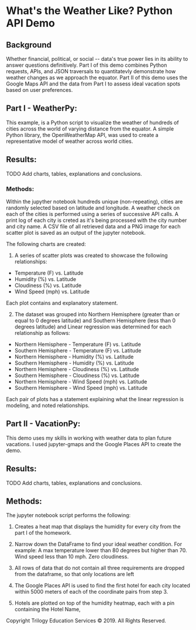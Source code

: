 # What's the Weather Like? Python API Demo

## Background
Whether financial, political, or social -- data's true power lies in its ability to answer questions definitively. Part I of this demo combines Python requests, APIs, and JSON traversals to quantitatevly demonstrate how weather changes as we approach the equator. Part II of this demo uses the Google Maps API and the data from Part I to assess ideal vacation spots based on user preferences.

## Part I - WeatherPy:
This example, is a Python script to visualize the weather of hundreds of cities across the world of varying distance from the equator. A simple Python library, the OpenWeatherMap API, was used to create a representative model of weather across world cities.

## Results:
TODO Add charts, tables, explanations and conclusions.

### Methods:
Within the jupyther notebook hundreds unique (non-repeating), cities are randomly selected based on latitude and longitude.
A weather check on each of the cities is performed using a series of successive API calls.
A print log of each city is creted as it's being processed with the city number and city name.
A CSV file of all retrieved data and a PNG image for each scatter plot is saved as an output of the jupyter notebook.

The following charts are created:

1. A series of scatter plots was created to showcase the following relationships:
  * Temperature (F) vs. Latitude
  * Humidity (%) vs. Latitude
  * Cloudiness (%) vs. Latitude
  * Wind Speed (mph) vs. Latitude

Each plot contains and explanatory statement.

2. The dataset was grouped into Northern Hemisphere (greater than or equal to 0 degrees latitude) and Southern Hemisphere (less than 0 degrees latitude) and Linear regression was determined for each relationship as follows:
  * Northern Hemisphere - Temperature (F) vs. Latitude
  * Southern Hemisphere - Temperature (F) vs. Latitude
  * Northern Hemisphere - Humidity (%) vs. Latitude
  * Southern Hemisphere - Humidity (%) vs. Latitude
  * Northern Hemisphere - Cloudiness (%) vs. Latitude
  * Southern Hemisphere - Cloudiness (%) vs. Latitude
  * Northern Hemisphere - Wind Speed (mph) vs. Latitude
  * Southern Hemisphere - Wind Speed (mph) vs. Latitude

Each pair of plots has a statement explaining what the linear regression is modeling, and noted relationships.

## Part II - VacationPy:
This demo uses my skills in working with weather data to plan future vacations. I used jupyter-gmaps and the Google Places API to create the demo.

## Results:
TODO Add charts, tables, explanations and conclusions.

## Methods:
The jupyter notebook script performs the following:
1. Creates a heat map that displays the humidity for every city from the part I of the homework.

2. Narrow down the DataFrame to find your ideal weather condition. 
  For example:
    A max temperature lower than 80 degrees but higher than 70.
    Wind speed less than 10 mph.
    Zero cloudiness.
    
3. All rows of data that do not contain all three requirements are dropped from the dataframe, so that only locations are left

4. The Google Places API is used to find the first hotel for each city located within 5000 meters of each of the coordinate pairs from step 3.

5. Hotels are plotted on top of the humidity heatmap, each with a pin containing the Hotel Name,


Copyright
Trilogy Education Services © 2019. All Rights Reserved.
